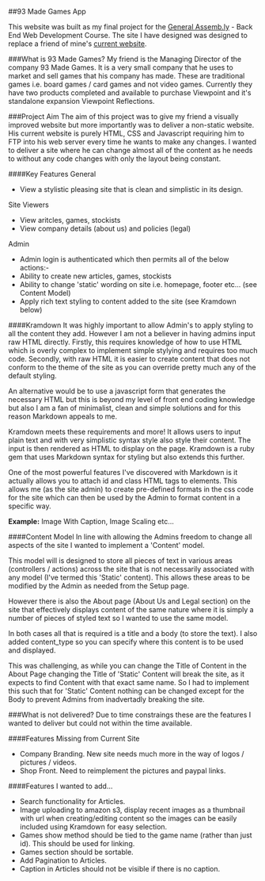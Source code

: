 ##93 Made Games App

This website was built as my final project for the [General Assemb.ly](https://generalassemb.ly/) - Back End Web Development Course. The site I have designed was designed to replace a friend of mine's [current website](http://www.93madegames.com.au/).

###What is 93 Made Games?
My friend is the Managing Director of the company 93 Made Games. It is a very small company that he uses to market and sell games that his company has made. These are traditional games i.e. board games / card games and not video games. Currently they have two products completed and available to purchase Viewpoint and it's standalone expansion Viewpoint Reflections.

###Project Aim
The aim of this project was to give my friend a visually improved website but more importantly was to deliver a non-static website. His current website is purely HTML, CSS and Javascript requiring him to FTP into his web server every time he wants to make any changes. I wanted to deliver a site where he can change almost all of the content as he needs to without any code changes with only the layout being constant.

####Key Features
General

* View a stylistic pleasing site that is clean and simplistic in its design.

Site Viewers

* View aritcles, games, stockists
* View company details (about us) and policies (legal)

Admin

* Admin login is authenticated which then permits all of the below actions:-
* Ability to create new articles, games, stockists
* Ability to change 'static' wording on site i.e. homepage, footer etc... (see Content Model)
* Apply rich text styling to content added to the site (see Kramdown below)

####Kramdown
It was highly important to allow Admin's to apply styling to all the content they add. However I am not a believer in having admins input raw HTML directly. Firstly, this requires knowledge of how to use HTML which is overly complex to implement simple stylying and requires too much code. Secondly, with raw HTML it is easier to create content that does not conform to the theme of the site as you can override pretty much any of the default styling.

An alternative would be to use a javascript form that generates the necessary HTML but this is beyond my level of front end coding knowledge but also I am a fan of minimalist, clean and simple solutions and for this reason Markdown appeals to me.

Kramdown meets these requirements and more! It allows users to input plain text and with very simplistic syntax style also style their content. The input is then rendered as HTML to display on the page. Kramdown is a ruby gem that uses Markdown syntax for styling but also extends this further.

One of the most powerful features I've discovered with Markdown is it actually allows you to attach id and class HTML tags to elements. This allows me (as the site admin) to create pre-defined formats in the css code for the site which can then be used by the Admin to format content in a specific way.

**Example:** Image With Caption, Image Scaling etc...

####Content Model
In line with allowing the Admins freedom to change all aspects of the site I wanted to implement a 'Content' model. 

This model will is designed to store all pieces of text in various areas (controllers / actions) across the site that is not necessarily associated with any model (I've termed this 'Static' content). This allows these areas to be modified by the Admin as needed from the Setup page.

However there is also the About page (About Us and Legal section) on the site that effectively displays content of the same nature where it is simply a number of pieces of styled text so I wanted to use the same model.

In both cases all that is required is a title and a body (to store the text). I also added content_type so you can specify where this content is to be used and displayed.

This was challenging, as while you can change the Title of Content in the About Page changing the Title of 'Static' Content will break the site, as it expects to find Content with that exact same name. So I had to implement this such that for 'Static' Content nothing can be changed except for the Body to prevent Admins from inadvertadly breaking the site.

###What is not delivered?
Due to time constraings these are the features I wanted to deliver but could not within the time available.

####Features Missing from Current Site

* Company Branding. New site needs much more in the way of logos / pictures / videos.
* Shop Front. Need to reimplement the pictures and paypal links.

####Features I wanted to add...

* Search functionality for Articles.
* Image uploading to amazon s3, display recent images as a thumbnail with url when creating/editing content so the images can be easily included using Kramdown for easy selection.
* Games show method should be tied to the game name (rather than just id). This should be used for linking.
* Games section should be sortable.
* Add Pagination to Articles.
* Caption in Articles should not be visible if there is no caption.